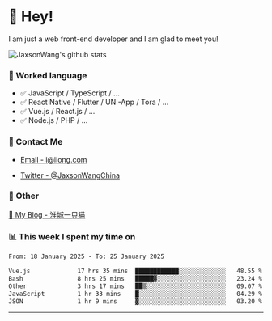 # 👋 Hey!

I am just a web front-end developer and I am glad to meet you!

![JaxsonWang's github stats](https://github-readme-stats.vercel.app/api?username=JaxsonWang&&show_icons=true&&title_color=1abc9c&&icon_color=1abc9c)


### 📝 Worked language

- ✅ JavaScript / TypeScript / ...
- ✅ React Native / Flutter / UNI-App / Tora / ...
- ✅ Vue.js / React.js / ...
- ✅ Node.js / PHP / ...

### 📮 Contact Me

- [Email - i@iiong.com](mailto:i@iiong.com)

- [Twitter - @JaxsonWangChina](https://twitter.com/JaxsonWangChina)

### 🤪 Other

[📌 My Blog - 淮城一只猫](https://iiong.com)

### 📊 This week I spent my time on

<!--START_SECTION:waka-->

```txt
From: 18 January 2025 - To: 25 January 2025

Vue.js             17 hrs 35 mins  ████████████░░░░░░░░░░░░░   48.55 %
Bash               8 hrs 25 mins   █████▓░░░░░░░░░░░░░░░░░░░   23.24 %
Other              3 hrs 17 mins   ██▒░░░░░░░░░░░░░░░░░░░░░░   09.07 %
JavaScript         1 hr 33 mins    █░░░░░░░░░░░░░░░░░░░░░░░░   04.29 %
JSON               1 hr 9 mins     ▓░░░░░░░░░░░░░░░░░░░░░░░░   03.20 %
```

<!--END_SECTION:waka-->

---
